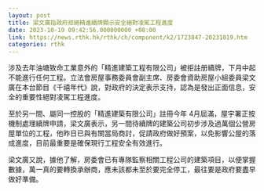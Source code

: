 ```yaml
---
layout: post
title: 梁文廣指政府拒絕精進續牌顯示安全絕對凌駕工程進度
date: 2023-10-19 09:42:56.000000000 +08:00
link: https://news.rthk.hk/rthk/ch/component/k2/1723847-20231019.htm
categories: rthk
---
```


涉及去年油塘致命工業意外的「精進建築工程有限公司」被拒註册續牌，下月中起不能進行任何工程。立法會房屋事務委員會副主席、房委會資助房屋小組委員梁文廣在本台節目《千禧年代》說，對政府的決定表示支持，認為是發出正面信息，安全的重要性絕對凌駕工程進度。

至於另一間、屬同一控股的「精進建築有限公司」註冊今年 4月屆滿，屋宇署正按機制處理續牌申請，梁文廣表示，另一間待續牌的建築公司初步涉及過萬個公營房屋單位的工程，他昨日已與有關當局商討，促請政府做好預案，以免影響公屋的落成進度，目前最重要是確保現行工程安全有效進行。

梁文廣又說，據他了解，房委會已有專隊監察相關工程公司的建築項目，以便掌握數據，萬一真的要轉換承辦商，應未該都未至於要完全停工，最往要是政府要盡早做好準備。
